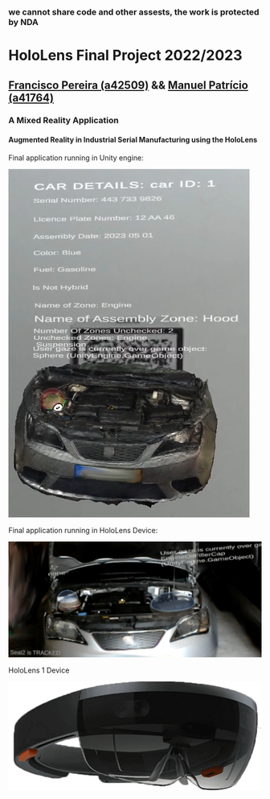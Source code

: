 ### we cannot share code and other assests, the work is protected by NDA

# HoloLens Final Project 2022/2023
## [Francisco Pereira (a42509)](https://github.com/ffarps) && [Manuel Patrício (a41764)](https://github.com/Rancid-coder)
### A Mixed Reality Application
#### Augmented Reality in Industrial Serial Manufacturing using the HoloLens

Final application running in Unity engine:

![Holo](/unityGame.png)

Final application running in HoloLens Device:

![Holo](/Holoassembly.png)

HoloLens 1 Device

![Holo](/hololoLens.png)


